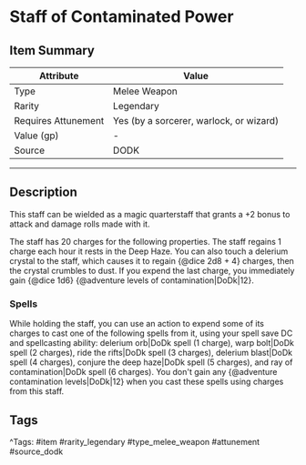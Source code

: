 # Staff of Contaminated Power

## Item Summary

| Attribute            | Value                        |
|----------------------|------------------------------|
| Type                 | Melee Weapon |
| Rarity               | Legendary             |
| Requires Attunement  | Yes (by a sorcerer, warlock, or wizard)                |
| Value (gp)           | -    |
| Source               | DODK |

---

## Description

This staff can be wielded as a magic quarterstaff that grants a +2 bonus to attack and damage rolls made with it.

The staff has 20 charges for the following properties. The staff regains 1 charge each hour it rests in the Deep Haze. You can also touch a delerium crystal to the staff, which causes it to regain {@dice 2d8 + 4} charges, then the crystal crumbles to dust. If you expend the last charge, you immediately gain {@dice 1d6} {@adventure levels of contamination|DoDk|12}.

### Spells

While holding the staff, you can use an action to expend some of its charges to cast one of the following spells from it, using your spell save DC and spellcasting ability: delerium orb|DoDk spell (1 charge), warp bolt|DoDk spell (2 charges), ride the rifts|DoDk spell (3 charges), delerium blast|DoDk spell (4 charges), conjure the deep haze|DoDk spell (5 charges), and ray of contamination|DoDk spell (6 charges). You don't gain any {@adventure contamination levels|DoDk|12} when you cast these spells using charges from this staff.

## Tags

^Tags: #item #rarity_legendary #type_melee_weapon #attunement #source_dodk